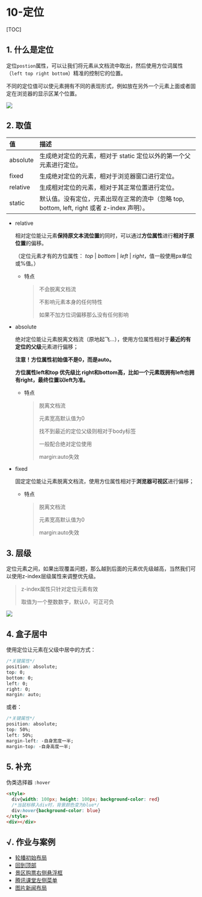 # 10-定位
[TOC]

## 1. 什么是定位

定位`postion`属性，可以让我们将元素从文档流中取出，然后使用方位词属性（`left top right bottom`）精准的控制它的位置。

不同的定位值可以使元素拥有不同的表现形式，例如放在另外一个元素上面或者固定在浏览器的显示区某个位置。

![](http://static.zzhitong.com/lesson-files/html/img/10-1.png)

## 2. 取值

| 值       | 描述                                                         |
| :------- | :----------------------------------------------------------- |
| absolute | 生成绝对定位的元素，相对于 static 定位以外的第一个父元素进行定位。 |
| fixed    | 生成绝对定位的元素，相对于浏览器窗口进行定位。               |
| relative | 生成相对定位的元素，相对于其正常位置进行定位。               |
| static   | 默认值。没有定位，元素出现在正常的流中（忽略 top, bottom, left, right 或者 z-index 声明）。 |

- relative

  相对定位能让元素**保持原文本流位置**的同时，可以通过**方位属性**进行**相对于原位置**的偏移。

  （定位元素才有的方位属性： *top* | *bottom* | *left* | *right*，值一般使用px单位或%值。）

  - 特点

    > 不会脱离文档流
    >
    > 不影响元素本身的任何特性
    >
    > 如果不加方位词偏移那么没有任何影响

- absolute

  绝对定位能让元素脱离文档流（原地起飞...），使用方位属性相对于**最近的有定位的父级**元素进行偏移；

  **注意！方位属性初始值不是0，而是auto。**

  **方位属性left和top 优先级比 right和bottom高，比如一个元素既拥有left也拥有right，最终位置以left为准。**

  - 特点

    > 脱离文档流
    >
    > 元素宽高默认值为0
    >
    > 找不到最近的定位父级则相对于body标签
    >
    > 一般配合绝对定位使用
    >
    > margin:auto失效

- fixed

  固定定位能让元素脱离文档流，使用方位属性相对于**浏览器可视区**进行偏移；

  - 特点

    > 脱离文档流
    >
    > 元素宽高默认值为0
    >
    > margin:auto失效

## 3. 层级

定位元素之间，如果出现覆盖问题，那么越到后面的元素优先级越高，当然我们可以使用z-index层级属性来调整优先级。

> z-index属性只针对定位元素有效
>
> 取值为一个整数数字，默认0，可正可负

![](http://static.zzhitong.com/lesson-files/html/img/10-2.png)

## 4. 盒子居中

使用定位让元素在父级中居中的方式：

```css
/*关键属性*/
position: absolute;
top: 0;
bottom: 0;
left: 0;
right: 0;
margin: auto;
```

或者：

```css
/*关键属性*/
position: absolute;
top: 50%;
left: 50%;
margin-left: -自身宽度一半;
margin-top: -自身高度一半;
```

## 5. 补充

伪类选择器 `:hover`

```html
<style>
  div{width: 100px; height: 100px; background-color: red}
  /*当鼠标移入div时，背景颜色变为blue*/
  div:hover{background-color: blue}
</style>
<div></div>
```

## √. 作业与案例

- [轮播初始布局](http://static.zzhitong.com/lesson-files/html/code/10-1.html)
- [回到顶部](http://static.zzhitong.com/lesson-files/html/code/10-2.html)
- [景区购票右侧悬浮框](http://static.zzhitong.com/lesson-files/html/code/10-3.html)
- [腾讯课堂左侧菜单](http://static.zzhitong.com/lesson-files/html/code/10-4.html)
- [图片新闻布局](http://static.zzhitong.com/lesson-files/html/code/10-5.html)